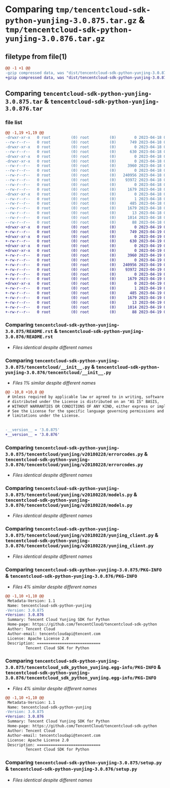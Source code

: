 # Comparing `tmp/tencentcloud-sdk-python-yunjing-3.0.875.tar.gz` & `tmp/tencentcloud-sdk-python-yunjing-3.0.876.tar.gz`

## filetype from file(1)

```diff
@@ -1 +1 @@
-gzip compressed data, was "dist/tencentcloud-sdk-python-yunjing-3.0.875.tar", last modified: Tue Apr 18 01:08:17 2023, max compression
+gzip compressed data, was "dist/tencentcloud-sdk-python-yunjing-3.0.876.tar", last modified: Wed Apr 19 00:43:52 2023, max compression
```

## Comparing `tencentcloud-sdk-python-yunjing-3.0.875.tar` & `tencentcloud-sdk-python-yunjing-3.0.876.tar`

### file list

```diff
@@ -1,19 +1,19 @@
-drwxr-xr-x   0 root         (0) root         (0)        0 2023-04-18 01:08:17.000000 tencentcloud-sdk-python-yunjing-3.0.875/
--rw-r--r--   0 root         (0) root         (0)      749 2023-04-18 01:08:17.000000 tencentcloud-sdk-python-yunjing-3.0.875/README.rst
-drwxr-xr-x   0 root         (0) root         (0)        0 2023-04-18 01:08:17.000000 tencentcloud-sdk-python-yunjing-3.0.875/tencentcloud/
--rw-r--r--   0 root         (0) root         (0)      630 2023-04-18 01:08:17.000000 tencentcloud-sdk-python-yunjing-3.0.875/tencentcloud/__init__.py
-drwxr-xr-x   0 root         (0) root         (0)        0 2023-04-18 01:08:17.000000 tencentcloud-sdk-python-yunjing-3.0.875/tencentcloud/yunjing/
-drwxr-xr-x   0 root         (0) root         (0)        0 2023-04-18 01:08:17.000000 tencentcloud-sdk-python-yunjing-3.0.875/tencentcloud/yunjing/v20180228/
--rw-r--r--   0 root         (0) root         (0)     3960 2023-04-18 01:08:17.000000 tencentcloud-sdk-python-yunjing-3.0.875/tencentcloud/yunjing/v20180228/errorcodes.py
--rw-r--r--   0 root         (0) root         (0)        0 2023-04-18 01:08:17.000000 tencentcloud-sdk-python-yunjing-3.0.875/tencentcloud/yunjing/v20180228/__init__.py
--rw-r--r--   0 root         (0) root         (0)   240956 2023-04-18 01:08:17.000000 tencentcloud-sdk-python-yunjing-3.0.875/tencentcloud/yunjing/v20180228/models.py
--rw-r--r--   0 root         (0) root         (0)    93972 2023-04-18 01:08:17.000000 tencentcloud-sdk-python-yunjing-3.0.875/tencentcloud/yunjing/v20180228/yunjing_client.py
--rw-r--r--   0 root         (0) root         (0)        0 2023-04-18 01:08:17.000000 tencentcloud-sdk-python-yunjing-3.0.875/tencentcloud/yunjing/__init__.py
--rw-r--r--   0 root         (0) root         (0)     1679 2023-04-18 01:08:17.000000 tencentcloud-sdk-python-yunjing-3.0.875/PKG-INFO
-drwxr-xr-x   0 root         (0) root         (0)        0 2023-04-18 01:08:17.000000 tencentcloud-sdk-python-yunjing-3.0.875/tencentcloud_sdk_python_yunjing.egg-info/
--rw-r--r--   0 root         (0) root         (0)        1 2023-04-18 01:08:17.000000 tencentcloud-sdk-python-yunjing-3.0.875/tencentcloud_sdk_python_yunjing.egg-info/dependency_links.txt
--rw-r--r--   0 root         (0) root         (0)      485 2023-04-18 01:08:17.000000 tencentcloud-sdk-python-yunjing-3.0.875/tencentcloud_sdk_python_yunjing.egg-info/SOURCES.txt
--rw-r--r--   0 root         (0) root         (0)     1679 2023-04-18 01:08:17.000000 tencentcloud-sdk-python-yunjing-3.0.875/tencentcloud_sdk_python_yunjing.egg-info/PKG-INFO
--rw-r--r--   0 root         (0) root         (0)       13 2023-04-18 01:08:17.000000 tencentcloud-sdk-python-yunjing-3.0.875/tencentcloud_sdk_python_yunjing.egg-info/top_level.txt
--rw-r--r--   0 root         (0) root         (0)     1014 2023-04-18 01:08:17.000000 tencentcloud-sdk-python-yunjing-3.0.875/setup.py
--rw-r--r--   0 root         (0) root         (0)       88 2023-04-18 01:08:17.000000 tencentcloud-sdk-python-yunjing-3.0.875/setup.cfg
+drwxr-xr-x   0 root         (0) root         (0)        0 2023-04-19 00:43:52.000000 tencentcloud-sdk-python-yunjing-3.0.876/
+-rw-r--r--   0 root         (0) root         (0)      749 2023-04-19 00:43:52.000000 tencentcloud-sdk-python-yunjing-3.0.876/README.rst
+drwxr-xr-x   0 root         (0) root         (0)        0 2023-04-19 00:43:52.000000 tencentcloud-sdk-python-yunjing-3.0.876/tencentcloud/
+-rw-r--r--   0 root         (0) root         (0)      630 2023-04-19 00:43:52.000000 tencentcloud-sdk-python-yunjing-3.0.876/tencentcloud/__init__.py
+drwxr-xr-x   0 root         (0) root         (0)        0 2023-04-19 00:43:52.000000 tencentcloud-sdk-python-yunjing-3.0.876/tencentcloud/yunjing/
+drwxr-xr-x   0 root         (0) root         (0)        0 2023-04-19 00:43:52.000000 tencentcloud-sdk-python-yunjing-3.0.876/tencentcloud/yunjing/v20180228/
+-rw-r--r--   0 root         (0) root         (0)     3960 2023-04-19 00:43:52.000000 tencentcloud-sdk-python-yunjing-3.0.876/tencentcloud/yunjing/v20180228/errorcodes.py
+-rw-r--r--   0 root         (0) root         (0)        0 2023-04-19 00:43:52.000000 tencentcloud-sdk-python-yunjing-3.0.876/tencentcloud/yunjing/v20180228/__init__.py
+-rw-r--r--   0 root         (0) root         (0)   240956 2023-04-19 00:43:52.000000 tencentcloud-sdk-python-yunjing-3.0.876/tencentcloud/yunjing/v20180228/models.py
+-rw-r--r--   0 root         (0) root         (0)    93972 2023-04-19 00:43:52.000000 tencentcloud-sdk-python-yunjing-3.0.876/tencentcloud/yunjing/v20180228/yunjing_client.py
+-rw-r--r--   0 root         (0) root         (0)        0 2023-04-19 00:43:52.000000 tencentcloud-sdk-python-yunjing-3.0.876/tencentcloud/yunjing/__init__.py
+-rw-r--r--   0 root         (0) root         (0)     1679 2023-04-19 00:43:52.000000 tencentcloud-sdk-python-yunjing-3.0.876/PKG-INFO
+drwxr-xr-x   0 root         (0) root         (0)        0 2023-04-19 00:43:52.000000 tencentcloud-sdk-python-yunjing-3.0.876/tencentcloud_sdk_python_yunjing.egg-info/
+-rw-r--r--   0 root         (0) root         (0)        1 2023-04-19 00:43:52.000000 tencentcloud-sdk-python-yunjing-3.0.876/tencentcloud_sdk_python_yunjing.egg-info/dependency_links.txt
+-rw-r--r--   0 root         (0) root         (0)      485 2023-04-19 00:43:52.000000 tencentcloud-sdk-python-yunjing-3.0.876/tencentcloud_sdk_python_yunjing.egg-info/SOURCES.txt
+-rw-r--r--   0 root         (0) root         (0)     1679 2023-04-19 00:43:52.000000 tencentcloud-sdk-python-yunjing-3.0.876/tencentcloud_sdk_python_yunjing.egg-info/PKG-INFO
+-rw-r--r--   0 root         (0) root         (0)       13 2023-04-19 00:43:52.000000 tencentcloud-sdk-python-yunjing-3.0.876/tencentcloud_sdk_python_yunjing.egg-info/top_level.txt
+-rw-r--r--   0 root         (0) root         (0)     1014 2023-04-19 00:43:52.000000 tencentcloud-sdk-python-yunjing-3.0.876/setup.py
+-rw-r--r--   0 root         (0) root         (0)       88 2023-04-19 00:43:52.000000 tencentcloud-sdk-python-yunjing-3.0.876/setup.cfg
```

### Comparing `tencentcloud-sdk-python-yunjing-3.0.875/README.rst` & `tencentcloud-sdk-python-yunjing-3.0.876/README.rst`

 * *Files identical despite different names*

### Comparing `tencentcloud-sdk-python-yunjing-3.0.875/tencentcloud/__init__.py` & `tencentcloud-sdk-python-yunjing-3.0.876/tencentcloud/__init__.py`

 * *Files 1% similar despite different names*

```diff
@@ -10,8 +10,8 @@
 # Unless required by applicable law or agreed to in writing, software
 # distributed under the License is distributed on an "AS IS" BASIS,
 # WITHOUT WARRANTIES OR CONDITIONS OF ANY KIND, either express or implied.
 # See the License for the specific language governing permissions and
 # limitations under the License.
 
 
-__version__ = '3.0.875'
+__version__ = '3.0.876'
```

### Comparing `tencentcloud-sdk-python-yunjing-3.0.875/tencentcloud/yunjing/v20180228/errorcodes.py` & `tencentcloud-sdk-python-yunjing-3.0.876/tencentcloud/yunjing/v20180228/errorcodes.py`

 * *Files identical despite different names*

### Comparing `tencentcloud-sdk-python-yunjing-3.0.875/tencentcloud/yunjing/v20180228/models.py` & `tencentcloud-sdk-python-yunjing-3.0.876/tencentcloud/yunjing/v20180228/models.py`

 * *Files identical despite different names*

### Comparing `tencentcloud-sdk-python-yunjing-3.0.875/tencentcloud/yunjing/v20180228/yunjing_client.py` & `tencentcloud-sdk-python-yunjing-3.0.876/tencentcloud/yunjing/v20180228/yunjing_client.py`

 * *Files identical despite different names*

### Comparing `tencentcloud-sdk-python-yunjing-3.0.875/PKG-INFO` & `tencentcloud-sdk-python-yunjing-3.0.876/PKG-INFO`

 * *Files 4% similar despite different names*

```diff
@@ -1,10 +1,10 @@
 Metadata-Version: 1.1
 Name: tencentcloud-sdk-python-yunjing
-Version: 3.0.875
+Version: 3.0.876
 Summary: Tencent Cloud Yunjing SDK for Python
 Home-page: https://github.com/TencentCloud/tencentcloud-sdk-python
 Author: Tencent Cloud
 Author-email: tencentcloudapi@tencent.com
 License: Apache License 2.0
 Description: ============================
         Tencent Cloud SDK for Python
```

### Comparing `tencentcloud-sdk-python-yunjing-3.0.875/tencentcloud_sdk_python_yunjing.egg-info/PKG-INFO` & `tencentcloud-sdk-python-yunjing-3.0.876/tencentcloud_sdk_python_yunjing.egg-info/PKG-INFO`

 * *Files 4% similar despite different names*

```diff
@@ -1,10 +1,10 @@
 Metadata-Version: 1.1
 Name: tencentcloud-sdk-python-yunjing
-Version: 3.0.875
+Version: 3.0.876
 Summary: Tencent Cloud Yunjing SDK for Python
 Home-page: https://github.com/TencentCloud/tencentcloud-sdk-python
 Author: Tencent Cloud
 Author-email: tencentcloudapi@tencent.com
 License: Apache License 2.0
 Description: ============================
         Tencent Cloud SDK for Python
```

### Comparing `tencentcloud-sdk-python-yunjing-3.0.875/setup.py` & `tencentcloud-sdk-python-yunjing-3.0.876/setup.py`

 * *Files identical despite different names*

